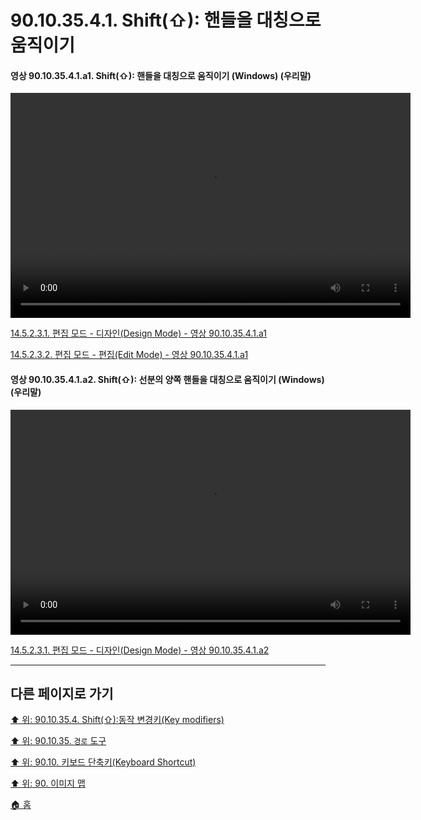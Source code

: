 # 90.10.35.4.1. Shift(⇧): 핸들을 대칭으로 움직이기

<a id="90-10-35-04-01-a1"></a>

#### 영상 90.10.35.4.1.a1. Shift(⇧): 핸들을 대칭으로 움직이기 (Windows) (우리말)
<video controls="controls" width="640" height="360" src="https://github.com/wonder13662/gimp/assets/15767104/f6a2d4c8-fdb9-45d1-b1c2-4bb3e9bf099a"></video>

[14.5.2.3.1. 편집 모드 - 디자인(Design Mode) - 영상 90.10.35.4.1.a1](./14-05-02-03-01-design_mode.md#90-10-35-04-01-a1)

[14.5.2.3.2. 편집 모드 - 편집(Edit Mode) - 영상 90.10.35.4.1.a1](./14-05-02-03-02-edit_mode.md#90-10-35-04-01-a1)

<a id="90-10-35-04-01-a2"></a>

#### 영상 90.10.35.4.1.a2. Shift(⇧): 선분의 양쪽 핸들을 대칭으로 움직이기 (Windows) (우리말)
<video controls="controls" width="640" height="360" src="https://github.com/wonder13662/gimp/assets/15767104/a21a1e41-19c3-4694-af07-e4fe33a873bc"></video>

[14.5.2.3.1. 편집 모드 - 디자인(Design Mode) - 영상 90.10.35.4.1.a2](./14-05-02-03-01-design_mode.md#90-10-35-04-01-a2)

***

## 다른 페이지로 가기

[⬆️ 위: 90.10.35.4. Shift(⇧):동작 변경키(Key modifiers)](./90-10-35-04-00-key_modifier-shift.md)

[⬆️ 위: 90.10.35. `경로` 도구](./90-10-28-00-perspective.md)

[⬆️ 위: 90.10. 키보드 단축키(Keyboard Shortcut)](./90-10-00-keyboard_shortcut.md)

[⬆️ 위: 90. 이미지 맵](./90-00-image-map.md)

[🏠 홈](./00-home.md)